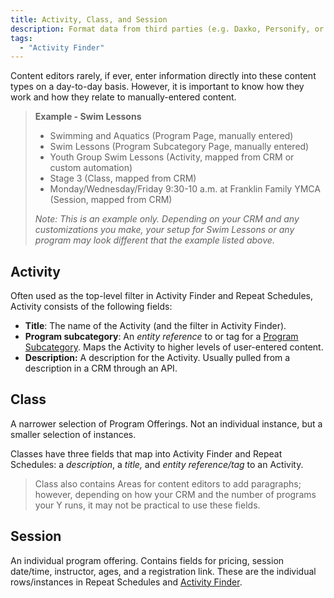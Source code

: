 ```yaml
---
title: Activity, Class, and Session
description: Format data from third parties (e.g. Daxko, Personify, or ActiveNet), for display in Activity Finder.
tags:
  - "Activity Finder"
---
```


Content editors rarely, if ever, enter information directly into these content types on a day-to-day basis. However, it is important to know how they work and how they relate to manually-entered content.

> **Example - Swim Lessons**
>
> *   Swimming and Aquatics (Program Page, manually entered)
> *   Swim Lessons (Program Subcategory Page, manually entered)
> *   Youth Group Swim Lessons (Activity, mapped from CRM or custom automation)
> *   Stage 3 (Class, mapped from CRM)
> *   Monday/Wednesday/Friday 9:30-10 a.m. at Franklin Family YMCA (Session, mapped from CRM)
>
> *Note: This is an example only. Depending on your CRM and any customizations you make, your setup for Swim Lessons or any program may look different that the example listed above.*

## Activity

Often used as the top-level filter in Activity Finder and Repeat Schedules, Activity consists of the following fields:

*   **Title**: The name of the Activity (and the filter in Activity Finder).
*   **Program subcategory**: An *entity reference* to or tag for a [Program Subcategory](../program-subcategory). Maps the Activity to higher levels of user-entered content.
*   **Description:** A description for the Activity. Usually pulled from a description in a CRM through an API.

## Class

A narrower selection of Program Offerings. Not an individual instance, but a smaller selection of instances.

Classes have three fields that map into Activity Finder and Repeat Schedules: a *description*, a *title,* and *entity reference/tag* to an Activity.

> Class also contains Areas for content editors to add paragraphs; however, depending on how your CRM and the number of programs your Y runs, it may not be practical to use these fields.

## Session

An individual program offering. Contains fields for pricing, session date/time, instructor, ages, and a registration link. These are the individual rows/instances in Repeat Schedules and [Activity Finder](../../paragraphs/activity-finder).
